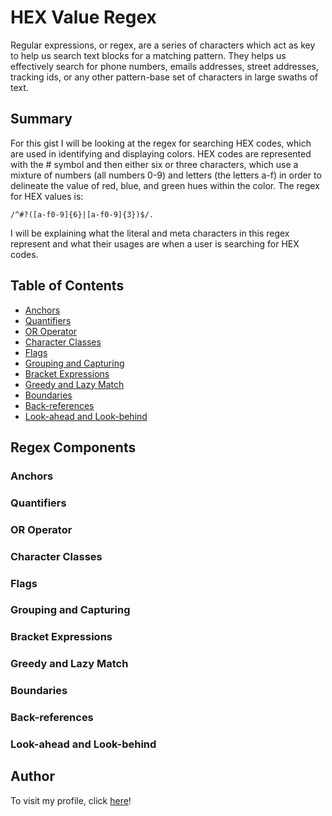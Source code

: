 # HEX Value Regex

Regular expressions, or regex, are a series of characters which act as key to help us search text blocks for a matching pattern. They helps us effectively search for phone numbers, emails addresses, street addresses, tracking ids, or any other pattern-base set of characters in large swaths of text.

## Summary

For this gist I will be looking at the regex for searching HEX codes, which are used in identifying and displaying colors. HEX codes are represented with the # symbol and then either six or three characters, which use a mixture of numbers (all numbers 0-9) and letters (the letters a-f) in order to delineate the value of red, blue, and green hues within the color. The regex for HEX values is:
``` 
/^#?([a-f0-9]{6}|[a-f0-9]{3})$/.
``` 
I will be explaining what the literal and meta characters in this regex represent and what their usages are when a user is searching for HEX codes.

## Table of Contents

- [Anchors](#anchors)
- [Quantifiers](#quantifiers)
- [OR Operator](#or-operator)
- [Character Classes](#character-classes)
- [Flags](#flags)
- [Grouping and Capturing](#grouping-and-capturing)
- [Bracket Expressions](#bracket-expressions)
- [Greedy and Lazy Match](#greedy-and-lazy-match)
- [Boundaries](#boundaries)
- [Back-references](#back-references)
- [Look-ahead and Look-behind](#look-ahead-and-look-behind)

## Regex Components

### Anchors


### Quantifiers

### OR Operator

### Character Classes

### Flags

### Grouping and Capturing

### Bracket Expressions

### Greedy and Lazy Match

### Boundaries

### Back-references

### Look-ahead and Look-behind

## Author

To visit my profile, click [here](https://github.com/anniech1)!
